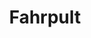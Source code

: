 ---
layout: photo_set
title: Fahrpult
permalink: /gallery/fahrpult/
description: "Bilder vom Fahrpult"

photos:
    set: Fahrpult
    size: 10
---